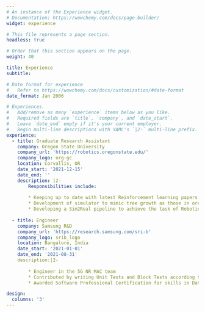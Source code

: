 ```yaml
---
# An instance of the Experience widget.
# Documentation: https://wowchemy.com/docs/page-builder/
widget: experience

# This file represents a page section.
headless: true

# Order that this section appears on the page.
weight: 40

title: Experience
subtitle:

# Date format for experience
#   Refer to https://wowchemy.com/docs/customization/#date-format
date_format: Jan 2006

# Experiences.
#   Add/remove as many `experience` items below as you like.
#   Required fields are `title`, `company`, and `date_start`.
#   Leave `date_end` empty if it's your current employer.
#   Begin multi-line descriptions with YAML's `|2-` multi-line prefix.
experience:
  - title: Graduate Research Assistant
    company: Oregon State University
    company_url: 'https://robotics.oregonstate.edu/'
    company_logo: org-gc
    location: Corvallis, OR
    date_start: '2021-12-15'
    date_end: ''
    description: |2-
        Responsibilities include:
        
        * Keeping up to date with latest Reinforcement learning papers
        * Development of simulator to mimic tree growth as those in orchards
        * Developing a Sim2Real pipeline to achieve the task of Robotic pruning using an arm and RL
        
  - title: Engineer
    company: Samsung R&D
    company_url: 'https://research.samsung.com/sri-b'
    company_logo: srib_logo
    location: Bangalore, India
    date_start: '2021-01-01'
    date_end: '2021-08-31'
    description:|2-
     
        * Engineer in the 5G NR MAC team
        * Contributed by writing Unit Tests and Block Tests according to the Google Test framework and increasing the Test coverage metric from 2.1 to 3.2, beyond the required threshold of 3
        * Awarded Software Professional Certification for skills in Data Structure and Algorithms

design:
  columns: '3'
---
```

